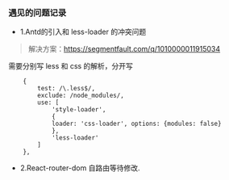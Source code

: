 ### 遇见的问题记录

* 1.Antd的引入和 less-loader 的冲突问题
> 解决方案：https://segmentfault.com/q/1010000011915034

需要分别写 less 和 css 的解析，分开写
```
    {
        test: /\.less$/,
        exclude: /node_modules/,
        use: [
            'style-loader',
            {
            loader: 'css-loader', options: {modules: false}
            },
            'less-loader'
        ]
    },
```

* 2.React-router-dom 自路由等待修改.